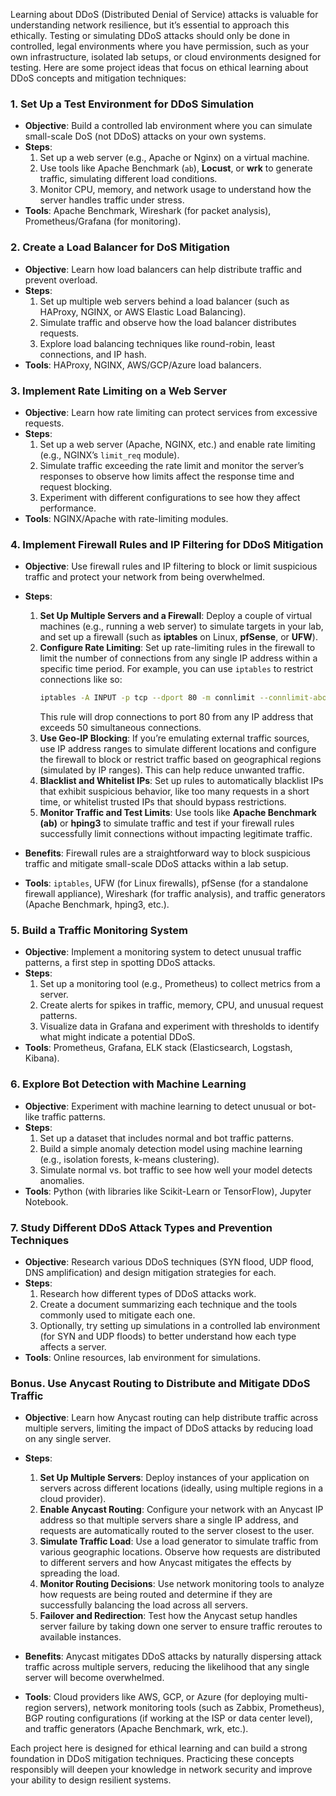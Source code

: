 Learning about DDoS (Distributed Denial of Service) attacks is valuable for understanding network resilience, but it’s essential to approach this ethically. Testing or simulating DDoS attacks should only be done in controlled, legal environments where you have permission, such as your own infrastructure, isolated lab setups, or cloud environments designed for testing. Here are some project ideas that focus on ethical learning about DDoS concepts and mitigation techniques:

### 1. **Set Up a Test Environment for DDoS Simulation**
   - **Objective**: Build a controlled lab environment where you can simulate small-scale DoS (not DDoS) attacks on your own systems.
   - **Steps**:
      1. Set up a web server (e.g., Apache or Nginx) on a virtual machine.
      2. Use tools like Apache Benchmark (`ab`), **Locust**, or **wrk** to generate traffic, simulating different load conditions.
      3. Monitor CPU, memory, and network usage to understand how the server handles traffic under stress.
   - **Tools**: Apache Benchmark, Wireshark (for packet analysis), Prometheus/Grafana (for monitoring).

### 2. **Create a Load Balancer for DoS Mitigation**
   - **Objective**: Learn how load balancers can help distribute traffic and prevent overload.
   - **Steps**:
      1. Set up multiple web servers behind a load balancer (such as HAProxy, NGINX, or AWS Elastic Load Balancing).
      2. Simulate traffic and observe how the load balancer distributes requests.
      3. Explore load balancing techniques like round-robin, least connections, and IP hash.
   - **Tools**: HAProxy, NGINX, AWS/GCP/Azure load balancers.

### 3. **Implement Rate Limiting on a Web Server**
   - **Objective**: Learn how rate limiting can protect services from excessive requests.
   - **Steps**:
      1. Set up a web server (Apache, NGINX, etc.) and enable rate limiting (e.g., NGINX’s `limit_req` module).
      2. Simulate traffic exceeding the rate limit and monitor the server’s responses to observe how limits affect the response time and request blocking.
      3. Experiment with different configurations to see how they affect performance.
   - **Tools**: NGINX/Apache with rate-limiting modules.

### 4. **Implement Firewall Rules and IP Filtering for DDoS Mitigation**
   - **Objective**: Use firewall rules and IP filtering to block or limit suspicious traffic and protect your network from being overwhelmed.
   - **Steps**:
      1. **Set Up Multiple Servers and a Firewall**: Deploy a couple of virtual machines (e.g., running a web server) to simulate targets in your lab, and set up a firewall (such as **iptables** on Linux, **pfSense**, or **UFW**).
      2. **Configure Rate Limiting**: Set up rate-limiting rules in the firewall to limit the number of connections from any single IP address within a specific time period. For example, you can use `iptables` to restrict connections like so:
         ```bash
         iptables -A INPUT -p tcp --dport 80 -m connlimit --connlimit-above 50 -j DROP
         ```
         This rule will drop connections to port 80 from any IP address that exceeds 50 simultaneous connections.
      3. **Use Geo-IP Blocking**: If you’re emulating external traffic sources, use IP address ranges to simulate different locations and configure the firewall to block or restrict traffic based on geographical regions (simulated by IP ranges). This can help reduce unwanted traffic.
      4. **Blacklist and Whitelist IPs**: Set up rules to automatically blacklist IPs that exhibit suspicious behavior, like too many requests in a short time, or whitelist trusted IPs that should bypass restrictions.
      5. **Monitor Traffic and Test Limits**: Use tools like **Apache Benchmark (ab)** or **hping3** to simulate traffic and test if your firewall rules successfully limit connections without impacting legitimate traffic.

   - **Benefits**: Firewall rules are a straightforward way to block suspicious traffic and mitigate small-scale DDoS attacks within a lab setup.
   - **Tools**: `iptables`, UFW (for Linux firewalls), pfSense (for a standalone firewall appliance), Wireshark (for traffic analysis), and traffic generators (Apache Benchmark, hping3, etc.).

### 5. **Build a Traffic Monitoring System**
   - **Objective**: Implement a monitoring system to detect unusual traffic patterns, a first step in spotting DDoS attacks.
   - **Steps**:
      1. Set up a monitoring tool (e.g., Prometheus) to collect metrics from a server.
      2. Create alerts for spikes in traffic, memory, CPU, and unusual request patterns.
      3. Visualize data in Grafana and experiment with thresholds to identify what might indicate a potential DDoS.
   - **Tools**: Prometheus, Grafana, ELK stack (Elasticsearch, Logstash, Kibana).

### 6. **Explore Bot Detection with Machine Learning**
   - **Objective**: Experiment with machine learning to detect unusual or bot-like traffic patterns.
   - **Steps**:
      1. Set up a dataset that includes normal and bot traffic patterns.
      2. Build a simple anomaly detection model using machine learning (e.g., isolation forests, k-means clustering).
      3. Simulate normal vs. bot traffic to see how well your model detects anomalies.
   - **Tools**: Python (with libraries like Scikit-Learn or TensorFlow), Jupyter Notebook.

### 7. **Study Different DDoS Attack Types and Prevention Techniques**
   - **Objective**: Research various DDoS techniques (SYN flood, UDP flood, DNS amplification) and design mitigation strategies for each.
   - **Steps**:
      1. Research how different types of DDoS attacks work.
      2. Create a document summarizing each technique and the tools commonly used to mitigate each one.
      3. Optionally, try setting up simulations in a controlled lab environment (for SYN and UDP floods) to better understand how each type affects a server.
   - **Tools**: Online resources, lab environment for simulations.

### Bonus. **Use Anycast Routing to Distribute and Mitigate DDoS Traffic**
   - **Objective**: Learn how Anycast routing can help distribute traffic across multiple servers, limiting the impact of DDoS attacks by reducing load on any single server.
   - **Steps**:
      1. **Set Up Multiple Servers**: Deploy instances of your application on servers across different locations (ideally, using multiple regions in a cloud provider).
      2. **Enable Anycast Routing**: Configure your network with an Anycast IP address so that multiple servers share a single IP address, and requests are automatically routed to the server closest to the user.
      3. **Simulate Traffic Load**: Use a load generator to simulate traffic from various geographic locations. Observe how requests are distributed to different servers and how Anycast mitigates the effects by spreading the load.
      4. **Monitor Routing Decisions**: Use network monitoring tools to analyze how requests are being routed and determine if they are successfully balancing the load across all servers.
      5. **Failover and Redirection**: Test how the Anycast setup handles server failure by taking down one server to ensure traffic reroutes to available instances.

   - **Benefits**: Anycast mitigates DDoS attacks by naturally dispersing attack traffic across multiple servers, reducing the likelihood that any single server will become overwhelmed.
   - **Tools**: Cloud providers like AWS, GCP, or Azure (for deploying multi-region servers), network monitoring tools (such as Zabbix, Prometheus), BGP routing configurations (if working at the ISP or data center level), and traffic generators (Apache Benchmark, wrk, etc.).

Each project here is designed for ethical learning and can build a strong foundation in DDoS mitigation techniques. Practicing these concepts responsibly will deepen your knowledge in network security and improve your ability to design resilient systems.
